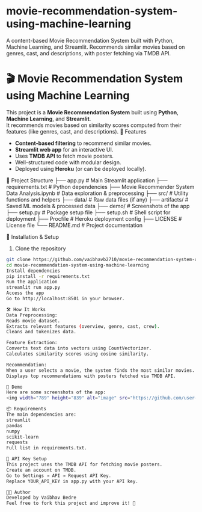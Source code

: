 # movie-recommendation-system-using-machine-learning
A content-based Movie Recommendation System built with Python, Machine Learning, and Streamlit. Recommends similar movies based on genres, cast, and descriptions, with poster fetching via TMDB API.

# 🎬 Movie Recommendation System using Machine Learning

This project is a **Movie Recommendation System** built using **Python**, **Machine Learning**, and **Streamlit**.  
It recommends movies based on similarity scores computed from their features (like genres, cast, and descriptions).
📌 Features
- **Content-based filtering** to recommend similar movies.
- **Streamlit web app** for an interactive UI.
- Uses **TMDB API** to fetch movie posters.
- Well-structured code with modular design.
- Deployed using **Heroku** (or can be deployed locally).

📂 Project Structure
├── app.py # Main Streamlit application
├── requirements.txt # Python dependencies
├── Movie Recommender System Data Analysis.ipynb # Data exploration & preprocessing
├── src/ # Utility functions and helpers
├── data/ # Raw data files (if any)
├── artifacts/ # Saved ML models & processed data
├── demo/ # Screenshots of the app
├── setup.py # Package setup file
├── setup.sh # Shell script for deployment
├── Procfile # Heroku deployment config
├── LICENSE # License file
└── README.md # Project documentation

🚀 Installation & Setup
1. Clone the repository
```bash
git clone https://github.com/vaibhavb2710/movie-recommendation-system-using-machine-learning.git
cd movie-recommendation-system-using-machine-learning
Install dependencies
pip install -r requirements.txt
Run the application
streamlit run app.py
Access the app
Go to http://localhost:8501 in your browser.

🛠️ How It Works
Data Preprocessing:
Reads movie dataset.
Extracts relevant features (overview, genre, cast, crew).
Cleans and tokenizes data.

Feature Extraction:
Converts text data into vectors using CountVectorizer.
Calculates similarity scores using cosine similarity.

Recommendation:
When a user selects a movie, the system finds the most similar movies.
Displays top recommendations with posters fetched via TMDB API.

📸 Demo
Here are some screenshots of the app:
<img width="789" height="839" alt="image" src="https://github.com/user-attachments/assets/c2847565-22cd-495d-a3ac-c972ae921018" />

📦 Requirements
The main dependencies are:
streamlit
pandas
numpy
scikit-learn
requests
Full list in requirements.txt.

🔗 API Key Setup
This project uses the TMDB API for fetching movie posters.
Create an account on TMDB.
Go to Settings → API → Request API Key.
Replace YOUR_API_KEY in app.py with your API key.

👨‍💻 Author
Developed by Vaibhav Bedre
Feel free to fork this project and improve it! 🚀
